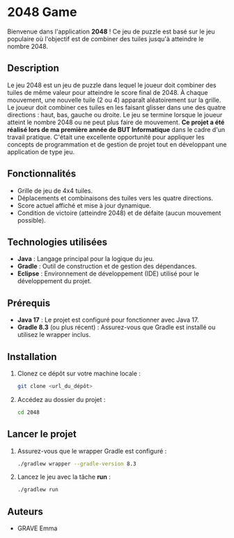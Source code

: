 # 2048 Game

Bienvenue dans l'application **2048** ! Ce jeu de puzzle est basé sur le jeu populaire où l'objectif est de combiner des tuiles jusqu'à atteindre le nombre 2048.

## Description

Le jeu 2048 est un jeu de puzzle dans lequel le joueur doit combiner des tuiles de même valeur pour atteindre le score final de 2048. À chaque mouvement, une nouvelle tuile (2 ou 4) apparaît aléatoirement sur la grille. Le joueur doit combiner ces tuiles en les faisant glisser dans une des quatre directions : haut, bas, gauche ou droite. Le jeu se termine lorsque le joueur atteint le nombre 2048 ou ne peut plus faire de mouvement.
**Ce projet a été réalisé lors de ma première année de BUT Informatique** dans le cadre d'un travail pratique. C'était une excellente opportunité pour appliquer les concepts de programmation et de gestion de projet tout en développant une application de type jeu.

## Fonctionnalités

- Grille de jeu de 4x4 tuiles.
- Déplacements et combinaisons des tuiles vers les quatre directions.
- Score actuel affiché et mise à jour dynamique.
- Condition de victoire (atteindre 2048) et de défaite (aucun mouvement possible).

## Technologies utilisées

- **Java** : Langage principal pour la logique du jeu.
- **Gradle** : Outil de construction et de gestion des dépendances.
- **Eclipse** : Environnement de développement (IDE) utilisé pour le développement du projet.

## Prérequis

- **Java 17** : Le projet est configuré pour fonctionner avec Java 17.
- **Gradle 8.3** (ou plus récent) : Assurez-vous que Gradle est installé ou utilisez le wrapper inclus.

## Installation

1. Clonez ce dépôt sur votre machine locale :
   ```bash
   git clone <url_du_dépôt>
    ```  

2. Accédez au dossier du projet :
    ```bash
    cd 2048
    ```

## Lancer le projet 
1. Assurez-vous que le wrapper Gradle est configuré :
    ```bash
    ./gradlew wrapper --gradle-version 8.3
    ```

2. Lancez le jeu avec la tâche **run** :
    ```bash
    ./gradlew run
    ```

## Auteurs
- GRAVE Emma 